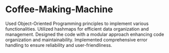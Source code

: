# Coffee-Making-Machine
Used Object-Oriented Programming principles to implement various functionalities. Utilized hashmaps for efficient data organization and management. Designed the code with a modular approach enhancing code organization and maintainability. Implemented comprehensive error handling to ensure reliability and user-friendliness.
